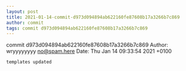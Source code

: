```yaml
---
layout: post
title: 2021-01-14-commit-d973d094894ab622160fe87608b17a3266b7c869
author: commit
tags: commit d973d094894ab622160fe87608b17a3266b7c869
---
```


commit d973d094894ab622160fe87608b17a3266b7c869
Author: wryyyyyyyy <no@spam.here>
Date:   Thu Jan 14 09:33:54 2021 +0100

    templates updated
